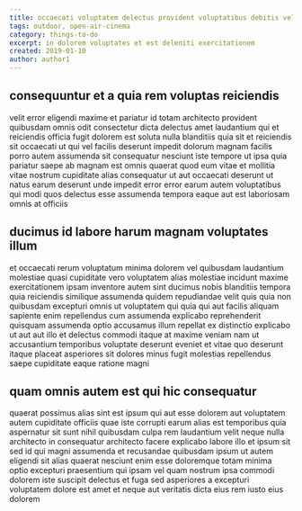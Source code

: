 ```yaml
---
title: occaecati voluptatem delectus provident voluptatibus debitis vel article 8867
tags: outdoor, open-air-cinema
category: things-to-do
excerpt: in dolorem voluptates et est deleniti exercitationem
created: 2019-01-10
author: author1
---
```


## consequuntur et a quia rem voluptas reiciendis

velit error eligendi maxime et pariatur id totam architecto provident quibusdam omnis odit consectetur dicta delectus amet laudantium qui et reiciendis officia fugit dolorem est soluta nulla blanditiis quia sit et reiciendis sit occaecati ut qui vel facilis deserunt impedit dolorum magnam facilis porro autem assumenda sit consequatur nesciunt iste tempore ut ipsa quia pariatur saepe ab magnam est omnis quaerat quod eum vitae et mollitia vitae nostrum cupiditate alias consequatur ut aut occaecati deserunt ut natus earum deserunt unde impedit error error earum autem voluptatibus qui modi quos delectus esse assumenda tempora eaque aut est laboriosam omnis at officiis

## ducimus id labore harum magnam voluptates illum

et occaecati rerum voluptatum minima dolorem vel quibusdam laudantium molestiae quasi cupiditate vero voluptatem alias molestiae incidunt maxime exercitationem ipsam inventore autem sint ducimus nobis blanditiis tempora quia reiciendis similique assumenda quidem repudiandae velit quis quia non quibusdam excepturi omnis ut voluptatem qui quia qui aut facilis aliquam sapiente enim repellendus cum assumenda explicabo reprehenderit quisquam assumenda optio accusamus illum repellat ex distinctio explicabo ut aut aut illo et delectus commodi itaque at maxime veniam nam ut accusantium temporibus voluptate deserunt eveniet et vitae quo deserunt itaque placeat asperiores sit dolores minus fugit molestias repellendus saepe cupiditate eaque ratione magni

## quam omnis autem est qui hic consequatur

quaerat possimus alias sint est ipsum qui aut esse dolorem aut voluptatem autem cupiditate officiis quae iste corrupti earum alias est temporibus quia aspernatur sit sunt nihil quibusdam culpa rem laudantium velit neque nulla architecto in consequatur architecto facere explicabo labore illo et ipsum sit sed id qui magni assumenda et recusandae quibusdam ipsum ut autem eligendi sit alias quaerat nesciunt enim esse doloremque totam minima optio excepturi praesentium qui ipsam vel quam nostrum ipsa commodi dolorem iste suscipit delectus et fuga sed asperiores a excepturi voluptatem dolore est amet et neque aut veritatis dicta eius rem iusto eius dolorem
